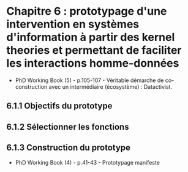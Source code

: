 # Chapitre 6 : prototypage d'une intervention en systèmes d'information à partir des kernel theories et permettant de faciliter les interactions homme-données

- PhD Working Book (5) - p.105-107 - Véritable démarche de co-construction avec un intermédiaire (écosystème) : Datactivist.

## 6.1.1 Objectifs du prototype

## 6.1.2 Sélectionner les fonctions

## 6.1.3 Construction du prototype

- PhD Working Book (4) - p.41-43 - Prototypage manifeste 
